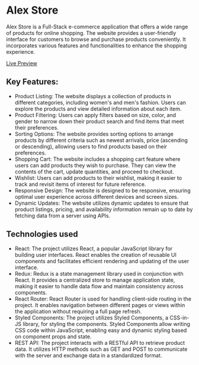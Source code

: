 # Alex Store

Alex Store is a Full-Stack e-commerce application that offers a wide range of products for online shopping. The website provides a user-friendly interface for customers to browse and purchase products conveniently. It incorporates various features and functionalities to enhance the shopping experience.

<a href="https://alexeidevelops.github.io/alex-store/">Live Preview</a>

## Key Features:
 - Product Listing: The website displays a collection of products in different categories, including women's and men's fashion. Users can explore the products and view detailed information about each item.
- Product Filtering: Users can apply filters based on size, color, and gender to narrow down their product search and find items that meet their preferences.
- Sorting Options: The website provides sorting options to arrange products by different criteria such as newest arrivals, price (ascending or descending), allowing users to find products based on their preferences.
- Shopping Cart: The website includes a shopping cart feature where users can add products they wish to purchase. They can view the contents of the cart, update quantities, and proceed to checkout.
- Wishlist: Users can add products to their wishlist, making it easier to track and revisit items of interest for future reference.
- Responsive Design: The website is designed to be responsive, ensuring optimal user experience across different devices and screen sizes.
- Dynamic Updates: The website utilizes dynamic updates to ensure that product listings, pricing, and availability information remain up to date by fetching data from a server using APIs.

## Technologies used
- React: The project utilizes React, a popular JavaScript library for building user interfaces. React enables the creation of reusable UI components and facilitates efficient rendering and updating of the user interface.
- Redux: Redux is a state management library used in conjunction with React. It provides a centralized store to manage application state, making it easier to handle data flow and maintain consistency across components.
- React Router: React Router is used for handling client-side routing in the project. It enables navigation between different pages or views within the application without requiring a full page refresh.
- Styled Components: The project utilizes Styled Components, a CSS-in-JS library, for styling the components. Styled Components allow writing CSS code within JavaScript, enabling easy and dynamic styling based on component props and state.
- REST API: The project interacts with a RESTful API to retrieve product data. It utilizes HTTP methods such as GET and POST to communicate with the server and exchange data in a standardized format.
